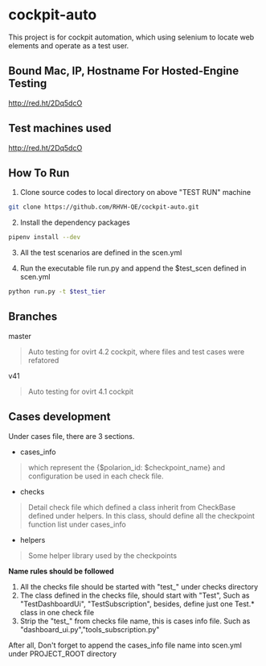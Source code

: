 # cockpit-auto

This project is for cockpit automation, which using selenium to locate web elements and operate as a test user.

## Bound Mac, IP, Hostname For Hosted-Engine Testing

http://red.ht/2Dq5dcO

## Test machines used
http://red.ht/2Dq5dcO


## How To Run

1. Clone source codes to local directory on above "TEST RUN" machine
```bash
git clone https://github.com/RHVH-QE/cockpit-auto.git
```
2. Install the dependency packages
```bash
pipenv install --dev
```
3. All the test scenarios are defined in the scen.yml

4. Run the executable file run.py and append the $test_scen defined in scen.yml
```bash
python run.py -t $test_tier
```

## Branches
master
> Auto testing for ovirt 4.2 cockpit, where files and test cases were refatored

v41
> Auto testing for ovirt 4.1 cockpit

## Cases development
Under cases file, there are 3 sections.

- cases_info
> which represent the {$polarion_id: $checkpoint_name} and configuration be used in each check file.
- checks
> Detail check file which defined a class inherit from CheckBase defined under helpers. In this class, should define all the checkpoint function list under cases_info
- helpers
> Some helper library used by the checkpoints

**Name rules should be followed**
1. All the checks file should be started with "test_" under checks directory
2. The class defined in the checks file, should start with "Test", Such as "TestDashboardUi", "TestSubscription", besides, define just one Test.* class in one check file
3. Strip the "test_" from checks file name, this is cases info file. Such as "dashboard_ui.py","tools_subscription.py"

After all, Don't forget to append the cases_info file name into scen.yml under PROJECT_ROOT directory
